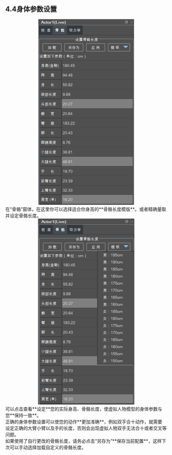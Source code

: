 ## 4.4身体参数设置
<div align=center>
<img src="https://raw.githubusercontent.com/FOHEART/MotionVenusHelp/master/software/bonelength.png"/>
</div>
在“骨骼”窗体，在这里你可以选择适合你身高的**骨骼长度模版**。或者精确量取并设定骨骼长度。<br>
<div align=center>
<img src="https://raw.githubusercontent.com/FOHEART/MotionVenusHelp/master/software/bonelengthtemplate.png"/>
</div>
可以点击查看**设定**您的实际身高、骨骼长度，使虚拟人物模型的身体参数与您**保持一致**。<br>
正确的身体参数设置可以使您的动作**更加准确**，例如双手合十动作，就需要设定正确的大臂小臂以及手的长度，否则会出现虚拟人物双手无法合十或者交叉等问题。<br>
如果使用了自行更改的骨骼长度，请务必点击“另存为”**保存当前配置**，这样下次可以手动选择加载自定义的骨骼长度。